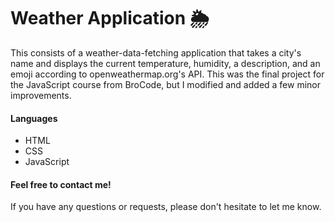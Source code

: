 # Weather Application 🌦

This consists of a weather-data-fetching application that takes a city's name and displays the current temperature, humidity, a description, and an emoji according to openweathermap.org's API. This was the final project for the JavaScript course from BroCode, but I modified and added a few minor improvements.

#### Languages
- HTML
- CSS
- JavaScript

#### Feel free to contact me!
If you have any questions or requests, please don't hesitate to let me know.
